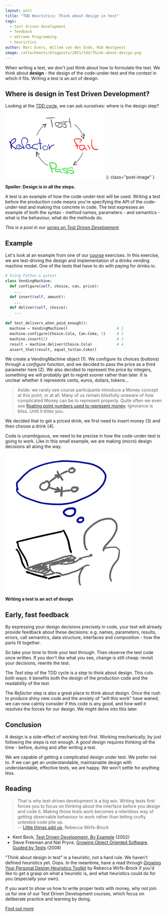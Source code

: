 ```yaml
---
layout: post
title: "TDD Heuristics: Think about design in test"
tags:
  - test driven development
  - feedback
  - eXtreme Programming
  - heuristics
author: Marc Evers, Willem van den Ende, Rob Westgeest
image: /attachments/blogposts/2021/tdd/Think-about-design.png
---
```


When writing a test, we don't just think about how to formulate the test. We
think about **design** - the design of the code-under-test and the context in
which it fits. Writing a test is an act of design.

## Where is design in Test Driven Development?

Looking at the [TDD cycle](/2021/06/24/tdd-still-relevant-in-2021.html), we can
ask ourselves: where is the design step?

![tdd cycle: test - fail - pass - refactor](/attachments/blogposts/2021/tdd/tdd-cycle-small.png)
{: class="post-image" }

**Spoiler: Design is in all the steps.**

A test is an example of how the code-under-test will be used. Writing a test
before the production code means you're specifying the API of the
code-under-test and making this concrete in code. The test expresses an example
of both the syntax - method names, parameters - and semantics - what is the
behaviour, what do the methods do.

_This is a post in our [series on Test Driven Development](/blog-by-tag#tag-test-driven-development)._

## Example 

Let's look at an example from one of our [course](/training) exercises. In this
exercise, we are test-driving the design and implementation of a drinks vending
machine model. One of the tests that have to do with paying for drinks is:

```python
# Using Python & pytest
class VendingMachine:
  def configure(self, choice, can, price):
    ...
  def insert(self, amount):
    ...
  def deliver(self, choice):
    ...

def test_delivers_when_paid_enough():
  machine = VendingMachine()                      # 1
  machine.configure(Choice.Cola, Can.Coke, 2)     # 2
  machine.insert(2)                               # 3
  result = machine.deliver(Choice.Cola)           # 4
  assert_that(result, equal_to(Can.Coke))
```

We create a VendingMachine object (1). We configure its choices (buttons)
through a *configure* function, and we decided to pass the price as a third
parameter here (2). We also decided to represent the price by integers,
something we will probably get to regret sooner rather than later. It is unclear
whether it represents cents, euros, dollars, tokens...

> Aside: we rarely see course participants introduce a Money concept at this
> point, or at all. Many of us remain blissfully unaware of how complicated
> Money can be to represent properly. Quite often we even see [floating point
> numbers used to represent
> money](https://spin.atomicobject.com/2014/08/14/currency-rounding-errors/).
> Ignorance is bliss. Until it bites you.

We decided that to get a priced drink, we first need to insert money (3)
and then choose a drink (4).

Code is unambiguous, we need to be precise in how the code-under-test is going
to work. Like in this small example, we are making (micro) design decisions all
along the way.

<div class="shout-out">
  <div>
    <img src="/attachments/blogposts/2021/tdd/Think-about-design.png" alt="cutting a plank with a saw">
  </div>
  <div>
    <p><strong>Writing a test is an act of design</strong></p>
  </div>
</div>

## Early, fast feedback

By expressing your design decisions precisely in code, your test will already
provide feedback about these decisions: e.g. names, parameters, results,
errors, call semantics, data structure, interfaces and composition - how the
parts fit together.

So take your time to think your test through. Then observe the test code once
written. If you don't like what you see, change is still cheap: revisit your
decisions, rewrite the test.

The *Test* step of the TDD cycle is a step to think about design. This cuts both
ways: it benefits both the design of the production code and the readability of
the test.

The *Refactor* step is also a great place to think about design. Once the rush
to produce shiny new code and the anxiety of "will this work" have waned, we can
now calmly consider if this code is any good, and how well it resolves the
forces for our design. We might delve into this later.

## Conclusion

A design is a side-effect of working test-first. Working mechanically, by just
following the steps is not enough. A _good_ design requires thinking _all_ the
time - before, during and after writing a test. 

We are capable of getting a complicated design under test. We prefer not to. If
we can get an understandable, maintainable design with understandable, effective
tests, we are happy. We won't settle for anything less.

## Reading

> That is why test-driven development is a big win. Writing tests first forces
> you to focus on thinking about the interface before you design and code it.
> Making those tests work becomes a relentless way of getting observable
> behaviour to work rather than letting crufty untested code pile up.  
> -- [Little things add up](http://wirfs-brock.com/blog/2005/09/05/little-things-add-up/), Rebecca Wirfs-Brock

- Kent Beck, [Test Driven Development, By
  Example](https://www.oreilly.com/library/view/test-driven-development/0321146530/) (2002)
- Steve Freeman and Nat Pryce, [Growing Object Oriented Software, Guided
  by Tests](http://www.growing-object-oriented-software.com/) (2008)

"Think about design in test" is a heuristic, not a hard rule. We haven't defined heuristics yet. Oops. In the meantime, have a read through [Growing Your Personal Design Heuristics Toolkit](http://wirfs-brock.com/blog/2019/03/20/growing-your-personal-design-heuristics/) by Rebecca Wirfs-Brock if you'd like to get a grasp on what a heuristic is, and what heuristics could do for you (especially your own).

<aside>
  <p>If you want to show us how to write proper tests with money, why not join us for one of our Test Driven Development courses, which focus on deliberate practice and learning by doing.
  </p>
  <p><div>
    <a href="/training/test-driven-development">Find out more</a>
  </div></p>
</aside>
